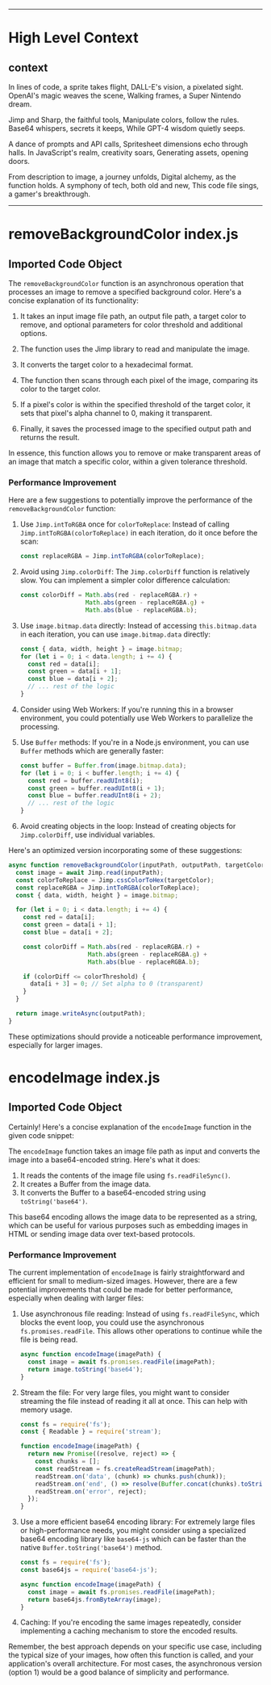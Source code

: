 

  ---
# High Level Context
## context
In lines of code, a sprite takes flight,
DALL-E's vision, a pixelated sight.
OpenAI's magic weaves the scene,
Walking frames, a Super Nintendo dream.

Jimp and Sharp, the faithful tools,
Manipulate colors, follow the rules.
Base64 whispers, secrets it keeps,
While GPT-4 wisdom quietly seeps.

A dance of prompts and API calls,
Spritesheet dimensions echo through halls.
In JavaScript's realm, creativity soars,
Generating assets, opening doors.

From description to image, a journey unfolds,
Digital alchemy, as the function holds.
A symphony of tech, both old and new,
This code file sings, a gamer's breakthrough.


---
# removeBackgroundColor index.js
## Imported Code Object
The `removeBackgroundColor` function is an asynchronous operation that processes an image to remove a specified background color. Here's a concise explanation of its functionality:

1. It takes an input image file path, an output file path, a target color to remove, and optional parameters for color threshold and additional options.

2. The function uses the Jimp library to read and manipulate the image.

3. It converts the target color to a hexadecimal format.

4. The function then scans through each pixel of the image, comparing its color to the target color.

5. If a pixel's color is within the specified threshold of the target color, it sets that pixel's alpha channel to 0, making it transparent.

6. Finally, it saves the processed image to the specified output path and returns the result.

In essence, this function allows you to remove or make transparent areas of an image that match a specific color, within a given tolerance threshold.

### Performance Improvement

Here are a few suggestions to potentially improve the performance of the `removeBackgroundColor` function:

1. Use `Jimp.intToRGBA` once for `colorToReplace`:
   Instead of calling `Jimp.intToRGBA(colorToReplace)` in each iteration, do it once before the scan:

   ```javascript
   const replaceRGBA = Jimp.intToRGBA(colorToReplace);
   ```

2. Avoid using `Jimp.colorDiff`:
   The `Jimp.colorDiff` function is relatively slow. You can implement a simpler color difference calculation:

   ```javascript
   const colorDiff = Math.abs(red - replaceRGBA.r) + 
                     Math.abs(green - replaceRGBA.g) + 
                     Math.abs(blue - replaceRGBA.b);
   ```

3. Use `image.bitmap.data` directly:
   Instead of accessing `this.bitmap.data` in each iteration, you can use `image.bitmap.data` directly:

   ```javascript
   const { data, width, height } = image.bitmap;
   for (let i = 0; i < data.length; i += 4) {
     const red = data[i];
     const green = data[i + 1];
     const blue = data[i + 2];
     // ... rest of the logic
   }
   ```

4. Consider using Web Workers:
   If you're running this in a browser environment, you could potentially use Web Workers to parallelize the processing.

5. Use `Buffer` methods:
   If you're in a Node.js environment, you can use `Buffer` methods which are generally faster:

   ```javascript
   const buffer = Buffer.from(image.bitmap.data);
   for (let i = 0; i < buffer.length; i += 4) {
     const red = buffer.readUInt8(i);
     const green = buffer.readUInt8(i + 1);
     const blue = buffer.readUInt8(i + 2);
     // ... rest of the logic
   }
   ```

6. Avoid creating objects in the loop:
   Instead of creating objects for `Jimp.colorDiff`, use individual variables.

Here's an optimized version incorporating some of these suggestions:

```javascript
async function removeBackgroundColor(inputPath, outputPath, targetColor, colorThreshold = 0, options = {}) {
  const image = await Jimp.read(inputPath);
  const colorToReplace = Jimp.cssColorToHex(targetColor);
  const replaceRGBA = Jimp.intToRGBA(colorToReplace);
  const { data, width, height } = image.bitmap;

  for (let i = 0; i < data.length; i += 4) {
    const red = data[i];
    const green = data[i + 1];
    const blue = data[i + 2];

    const colorDiff = Math.abs(red - replaceRGBA.r) + 
                      Math.abs(green - replaceRGBA.g) + 
                      Math.abs(blue - replaceRGBA.b);

    if (colorDiff <= colorThreshold) {
      data[i + 3] = 0; // Set alpha to 0 (transparent)
    }
  }

  return image.writeAsync(outputPath);
}
```

These optimizations should provide a noticeable performance improvement, especially for larger images.

# encodeImage index.js
## Imported Code Object
Certainly! Here's a concise explanation of the `encodeImage` function in the given code snippet:

The `encodeImage` function takes an image file path as input and converts the image into a base64-encoded string. Here's what it does:

1. It reads the contents of the image file using `fs.readFileSync()`.
2. It creates a Buffer from the image data.
3. It converts the Buffer to a base64-encoded string using `toString('base64')`.

This base64 encoding allows the image data to be represented as a string, which can be useful for various purposes such as embedding images in HTML or sending image data over text-based protocols.

### Performance Improvement

The current implementation of `encodeImage` is fairly straightforward and efficient for small to medium-sized images. However, there are a few potential improvements that could be made for better performance, especially when dealing with larger files:

1. Use asynchronous file reading:
   Instead of using `fs.readFileSync`, which blocks the event loop, you could use the asynchronous `fs.promises.readFile`. This allows other operations to continue while the file is being read.

   ```javascript
   async function encodeImage(imagePath) {
     const image = await fs.promises.readFile(imagePath);
     return image.toString('base64');
   }
   ```

2. Stream the file:
   For very large files, you might want to consider streaming the file instead of reading it all at once. This can help with memory usage.

   ```javascript
   const fs = require('fs');
   const { Readable } = require('stream');

   function encodeImage(imagePath) {
     return new Promise((resolve, reject) => {
       const chunks = [];
       const readStream = fs.createReadStream(imagePath);
       readStream.on('data', (chunk) => chunks.push(chunk));
       readStream.on('end', () => resolve(Buffer.concat(chunks).toString('base64')));
       readStream.on('error', reject);
     });
   }
   ```

3. Use a more efficient base64 encoding library:
   For extremely large files or high-performance needs, you might consider using a specialized base64 encoding library like `base64-js` which can be faster than the native `Buffer.toString('base64')` method.

   ```javascript
   const fs = require('fs');
   const base64js = require('base64-js');

   async function encodeImage(imagePath) {
     const image = await fs.promises.readFile(imagePath);
     return base64js.fromByteArray(image);
   }
   ```

4. Caching:
   If you're encoding the same images repeatedly, consider implementing a caching mechanism to store the encoded results.

Remember, the best approach depends on your specific use case, including the typical size of your images, how often this function is called, and your application's overall architecture. For most cases, the asynchronous version (option 1) would be a good balance of simplicity and performance.

  